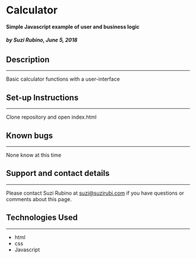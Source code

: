 # Calculator
#### Simple Javascript example of user and business logic
###### _**by Suzi Rubino, June 5, 2018**_


## Description
---

Basic calculator functions with a user-interface


## Set-up Instructions
___

Clone repository and open index.html


## Known bugs
___

None know at this time

## Support and contact details
___

Please contact Suzi Rubino at suzi@suzirubi.com if you have questions or comments about this page.

## Technologies Used
___

- html
- css
- Javascript
